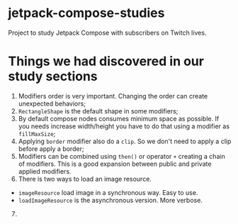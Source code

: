 # jetpack-compose-studies
Project to study Jetpack Compose with subscribers on Twitch lives.

# Things we had discovered in our study sections
1. Modifiers order is very important. Changing the order can create unexpected behaviors;
2. `RectangleShape` is the default shape in some modifiers;
3. By default compose nodes consumes minimum space as possible. If you needs increase width/height you have to do that using a modifier as `fillMaxSize`;
4. Applying `border` modifier also do a `clip`. So we don't need to apply a clip before apply a border;
5. Modifiers can be combined using `then()` or operator `+` creating a chain of modifiers. This is a good expansion between public and private applied modifiers.
6. There is two ways to load an image resource. 
  - `imageResource` load image in a synchronous way. Easy to use.
  - `loadImageResource` is the asynchronous version. More verbose.
7. 
